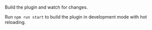 Build the plugin and watch for changes.

Run `npm run start` to build the plugin in development mode with hot reloading.
